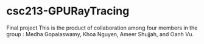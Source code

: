 # csc213-GPURayTracing
Final project
This is the product of collaboration among four members in the group : Medha Gopalaswamy, Khoa Nguyen, Ameer Shujjah, and Oanh Vu.
